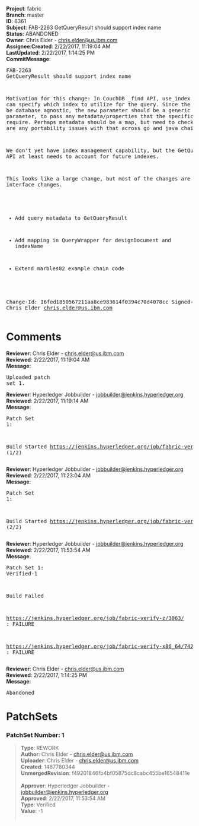 <strong>Project</strong>: fabric</br><strong>Branch</strong>: master<br><strong>ID</strong>: 6361<br><strong>Subject</strong>: FAB-2263 GetQueryResult should support index name<br><strong>Status</strong>: ABANDONED<br><strong>Owner</strong>: Chris Elder - chris.elder@us.ibm.com<br><strong>Assignee</strong>:<strong>Created</strong>: 2/22/2017, 11:19:04 AM<br><strong>LastUpdated</strong>: 2/22/2017, 1:14:25 PM<br><strong>CommitMessage</strong>:<br><pre>FAB-2263 GetQueryResult should support index name

Motivation for this change:
In CouchDB _find API, use_index parameter can specify which index
to utilize for the query. Since the API should be database agnostic,
the new parameter should be a generic metadata parameter, to pass
any metadata/properties that the specific DB may require.
Perhaps metadata should be a map, but need to check if there are any
portability issues with that across go and java chaincode.

We don't yet have index management capability, but the GetQueryResult
API at least needs to account for future indexes.

This looks like a large change, but most of the changes are for
interface changes.

- Add query metadata to GetQueryResult

- Add mapping in QueryWrapper for designDocument and indexName

- Extend marbles02 example chain code

Change-Id: I6fed1850567211aa8ce983614f0394c70d4078cc
Signed-off-by: Chris Elder <chris.elder@us.ibm.com>
</pre><h1>Comments</h1><strong>Reviewer</strong>: Chris Elder - chris.elder@us.ibm.com<br><strong>Reviewed</strong>: 2/22/2017, 11:19:04 AM<br><strong>Message</strong>: <pre>Uploaded patch set 1.</pre><strong>Reviewer</strong>: Hyperledger Jobbuilder - jobbuilder@jenkins.hyperledger.org<br><strong>Reviewed</strong>: 2/22/2017, 11:19:14 AM<br><strong>Message</strong>: <pre>Patch Set 1:

Build Started https://jenkins.hyperledger.org/job/fabric-verify-z/3063/ (1/2)</pre><strong>Reviewer</strong>: Hyperledger Jobbuilder - jobbuilder@jenkins.hyperledger.org<br><strong>Reviewed</strong>: 2/22/2017, 11:23:04 AM<br><strong>Message</strong>: <pre>Patch Set 1:

Build Started https://jenkins.hyperledger.org/job/fabric-verify-x86_64/7426/ (2/2)</pre><strong>Reviewer</strong>: Hyperledger Jobbuilder - jobbuilder@jenkins.hyperledger.org<br><strong>Reviewed</strong>: 2/22/2017, 11:53:54 AM<br><strong>Message</strong>: <pre>Patch Set 1: Verified-1

Build Failed 

https://jenkins.hyperledger.org/job/fabric-verify-z/3063/ : FAILURE

https://jenkins.hyperledger.org/job/fabric-verify-x86_64/7426/ : FAILURE</pre><strong>Reviewer</strong>: Chris Elder - chris.elder@us.ibm.com<br><strong>Reviewed</strong>: 2/22/2017, 1:14:25 PM<br><strong>Message</strong>: <pre>Abandoned</pre><h1>PatchSets</h1><h3>PatchSet Number: 1</h3><blockquote><strong>Type</strong>: REWORK<br><strong>Author</strong>: Chris Elder - chris.elder@us.ibm.com<br><strong>Uploader</strong>: Chris Elder - chris.elder@us.ibm.com<br><strong>Created</strong>: 1487780344<br><strong>UnmergedRevision</strong>: f49201846fb4bf05875dc8cabc455be16548411e<br><br><strong>Approver</strong>: Hyperledger Jobbuilder - jobbuilder@jenkins.hyperledger.org<br><strong>Approved</strong>: 2/22/2017, 11:53:54 AM<br><strong>Type</strong>: Verified<br><strong>Value</strong>: -1<br><br></blockquote>